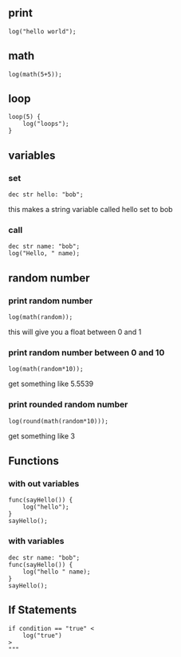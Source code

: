 ## print
```
log("hello world");
```

## math
```
log(math(5+5));
```

## loop
```
loop(5) {
    log("loops");
}
```

## variables
### set
```
dec str hello: "bob";
```
this makes a string variable called hello set to bob

### call
```
dec str name: "bob";
log("Hello, " name);
```

## random number
### print random number
```
log(math(random));
```
this will give you a float between 0 and 1

### print random number between 0 and 10

```
log(math(random*10));
```
get something like 5.5539

### print rounded random number
```
log(round(math(random*10)));
```
get something like 3

## Functions
### with out variables
```
func(sayHello()) {
    log("hello");
}
sayHello();
```

### with variables
```
dec str name: "bob";
func(sayHello()) {
    log("hello " name);
}
sayHello();
```

## If Statements
```
if condition == "true" <
    log("true")
>
"""
